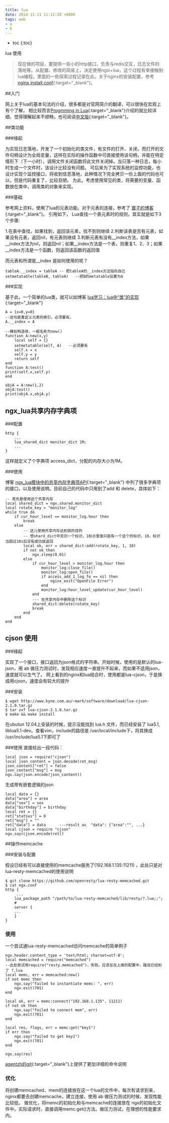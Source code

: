```yaml
---
title: lua
date: 2014-11-11 11:12:28 +0800
tags: web 
- a
- b
---
```


* toc 
{:toc}

lua 使用

> 现在做的项目，要提供一些小的http接口，负责与redis交互，日志文件的落地等。从配置、修改的简易上，决定使用ngix+lua，这个过程有幸接触到lua编程。里面的一些探索过程记录在此。关于nginx的安装配置，参考 [nginx install conf](http://blog.woshifengzi.com/2014/11/07/nginx-install-conf.html){:target="_blank"}。

##入门

网上关于lua的基本句法的介绍，很多都是对官网简介的翻译，可以很快在宏观上有个了解， 相比较而言[Progmming in Lua](http://www.lua.org/pil/){:target="_blank"}介绍的就比较详细，觉得理解起来不顺畅，也可阅读[中文版](http://wenku.baidu.com/link?url=nQcs7NfWfo0l_3L9lNT2aqAHTL2VrUgBdxCSQ4c8VlShzmfQSHs-H0Reje1gOutUtLRjBGCwr1XlEQEo4Dqj-3zWyPE0HSg6W__F0FeZaku){:target="_blank"}。

##类功能

###缘起

为实现日志落地，开发了一个初始化的类文件，有文件的打开、关闭，而打开的文件句柄设计为全局变量，这样在实际的操作函数中可直接使用该句柄，并能在特定情形下（下一小时），调用文件关闭函数将此文件关闭掉。当只落一种日志，每小时生成一个文件时，该设计比较没有问题。
可后来为了实现系统的监控功能，也设计实现个监控接口，将收到信息落地，此种情况下完全拷贝一份上面的代码也可以，但是代码重复了，比较丑陋。
为此，考虑使用常见的类，将需要的变量、函数放在类中，调用类的对象来实现。

###基础

参考网上资料，使用了lua的元表功能。对于元表的连接，参考了 [寰子的博客](http://blog.csdn.net/xocoder/article/details/9028347){:target="_blank"}。
引用如下， Lua查找一个表元素时的规则，其实就是如下3个步骤:

1.在表中查找，如果找到，返回该元素，找不到则继续
2.判断该表是否有元表，如果没有元表，返回nil，有元表则继续
3.判断元表有没有__index方法，如果__index方法为nil，则返回nil；如果__index方法是一个表，则重复1、2、3；如果__index方法是一个函数，则返回该函数的返回值

而元表和所谓是__index 是如何使用的呢？

    tableA.__index = tableA -- 把tableA的__index方法指向自己
    setmetatable(tableB, tableA)   --把B的metatable设置为A
    
###实现 

基于此，一个简单的lua类，就可以如博客 [lua学习：lua中“类”的实现](http://blog.csdn.net/losophy/article/details/20311387){:target="_blank"}

    A = {x=0,y=0}  
    --这句是重定义元表的索引，必须要有，  
    A.__index = A   
  
    --模拟构造体，一般名称为new()  
    function A:new(x,y)  
        local self = {}    
        setmetatable(self, A)   --必须要有  
        self.x = x    
        self.y = y   
        return self    
    end    
    function A:test()  
    print(self.x,self.y)  
    end  
  
    objA = A:new(1,2)  
    objA:test()  
    print(objA.x,objA.y)


## ngx_lua共享内存字典项

###配置

    http {
        ... 
        lua_shared_dict monitor_dict 1M;
        ...
    }
    
这样就定义了个字典项 access_dict，分配的内存大小为1M。

###使用

博客 [ngx_lua模块中的共享内存字典项API](http://blog.csdn.net/weiyuefei/article/details/38487475){:target="_blank"} 中列了很多字典项的接口，以及使用说明。目前自己的代码中只用到了add 和 delete，具体如下：

    -- 首先是使用这个共享内存
    local shared_dict = ngx.shared.monitor_dict
    local rotate_key = "monitor_log"
    while true do
        if cur_hour_level == monitor_log.hour then
            break
        else
            -- 这儿使用共享内存达到锁的目的
            -- 想shard_dict中天剑一个标识，1标示里面只能有一个这个的标识，10，标识当超过10s后没有成功就返回
            local ok, err = shared_dict:add(rotate_key, 1, 10)
            if not ok then
                ngx.sleep(0.01)
            else
                if cur_hour_level > monitor_log.hour then
                    monitor_log:close_file()
                    monitor_log:open_file()
                    if access_add_1_log_fo == nil then
                        nginx_exit("OpenFile Error")
                    end
                    monitor_log:hour_level_update(cur_hour_level)
                end
                --- 在共享内存中删除这个标识
                shared_dict:delete(rotate_key)
                break
            end
        end
    end




## cjson 使用

###缘起

实现了一个接口，接口返回为json格式的字符串。开始时候，使用的是默认的lua-json，用 ab 做压力测试时，发现相应速度一直提升不起来，而如果不适用json，速度就可以生气了。
网上看到的nginx和lua结合时，使用都是lua-cjson，于是换成用cjson，速度会有较大的提升

###安装

    $ wget http://www.kyne.com.au/~mark/software/download/lua-cjson-2.1.0.tar.gz
    $ tar zxf lua-cjson-2.1.0.tar.gz
    $ make && make install
    
在ubutun 12.04上安装的时候，提示没能找到 lua.h 文件，而已经安装了 lua5.1, liblua5.1-dev。查看vim，include的路径是 /usr/local/include下，将其换成 /usr/include/lua5.1下即可了

###使用
直接给出一段代码：

    local json = require("cjson")
    local json_content = json.decode(ret_msg)
    json_content["ret"] = false
    json_content["msg"] = msg
    ngx.say(json.encode(json_content))    

生成带有嵌套逻辑的json

    local data = {}
    data["area"] = area
    data["sex"] = sex
    data["birthday"] = birthday
    local ret = {}
    ret["statsus"] = 0
    ret["msg"] = ""
    ret["data"] = data      ---result as  "data": {"area":"", ...}
    local cjson = require "cjson"
    ngx.say(cjson.encode(ret)) 

    
    
##操作memcache

###安装与配置

假设已经有可以直接使用的memcache服务了(192.168.1.135:11211) ，此处只是对lua-resty-memcached的使用说明

    $ git clone https://github.com/openresty/lua-resty-memcached.git
    $ cat ngx.conf
    http {
         ...
        lua_package_path "/path/to/lua-resty-memcached/lib/resty/?.lua;;";  
        #
        server {
        ...
        }
    }

    
### 使用

一个尝试通lua-resty-memcached访问memcache的简单例子

    ngx.header.content_type = 'text/html; charset=utf-8';
    local memcached = require("memcached")
    --此处尝试用require("resty.memcached")，失败。应该在在上面的配置中，路径已经到了 ?.lua
    local memc, err = memcached:new()
    if not memc then
        ngx.say("failed to instantiate memc: ", err)
        ngx.exit(701)
    end
    
    local ok, err = memc:connect("192.168.1.135", 11211)
    if not ok then
        ngx.say("failed to connect mem", err)
        ngx.exit(701)
    end

    local res, flags, err = memc:get("key1")
    if err then
        ngx.say("failed to get key1")
        ngx.exit(701)
    end

    ngx.say(res)

[agentzh的git](https://github.com/openresty/lua-resty-memcached){:target="_blank"}上提供了更加详细的命令说明

### 优化

将创建memcached、mem的连接放在这一个lua的文件中，每次有请求到来，nginx都要去创建memcache，建立连接，使用 ab 做压力测试的时候，发现性能比较低。
做优化，将memc的初始化和与memcache的连接放在 ngx的初始化文件中。实际请求时，直接调用memc:get()方法。做压力测试，在理想的性能要求内。

